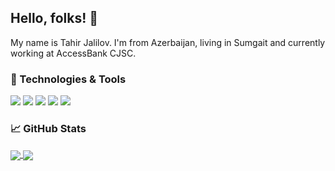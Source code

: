 ## Hello, folks! 👋
My name is Tahir Jalilov. I'm from Azerbaijan, living in Sumgait and currently working at AccessBank CJSC.


### 🔧 Technologies & Tools
![](https://img.shields.io/badge/OS-Arch%20Linux-informational?style=flat&logo=arch-linux&logoColor=white&color=2bbc8a)
![](https://img.shields.io/badge/Editor-PyCharm%20PRO-informational?style=flat&logo=pycharm&logoColor=white&color=2bbc8a)
![](https://img.shields.io/badge/Code-Python-informational?style=flat&logo=python&logoColor=white&color=2bbc8a)
![](https://img.shields.io/badge/Shell-ZSH-informational?style=flat&logo=gnu-bash&logoColor=white&color=2bbc8a)
![](https://img.shields.io/badge/Cloud-AWS-informational?style=flat&logo=amazon-aws&logoColor=white&color=2bbc8a)


### &#x1f4c8; GitHub Stats
<a href="https://github.com/TahirJalilov/">
  <img align="center" src="https://github-readme-stats.vercel.app/api?username=TahirJalilov&theme=dark&show_icons=true&count_private=true&title_color=ffffff&text_color=c9cacc&icon_color=2bbc8a&bg_color=1d1f21" />
</a>
<a href="https://github.com/TahirJalilov/">
  <img align="center" src="https://github-readme-stats.vercel.app/api/top-langs/?username=TahirJalilov&theme=dark&show_icons=true&count_private=true&layout=compact&title_color=ffffff&text_color=c9cacc&icon_color=2bbc8a&bg_color=1d1f21" />
</a>

<!-- links to social media icons -->

<!-- links to my social media accounts -->

[1]: https://twitter.com/TahirJalilov
[2]: https://github.com/TahirJalilov
[3]: https://www.linkedin.com/in/TahirJalilov


<!-- Resources -->
<!-- Icons: https://simpleicons.org/ -->
<!-- GitHub Stats: https://github.com/anuraghazra/github-readme-stats -->
<!-- Emojis: https://emojipedia.org/emoji/ -->
<!-- HTML Emojis: https://www.fileformat.info/index.htm -->
<!-- Shields: https://shields.io/ -->
<!-- Awesome GitHub Profile README: https://github.com/abhisheknaiidu/awesome-github-profile-readme -->
